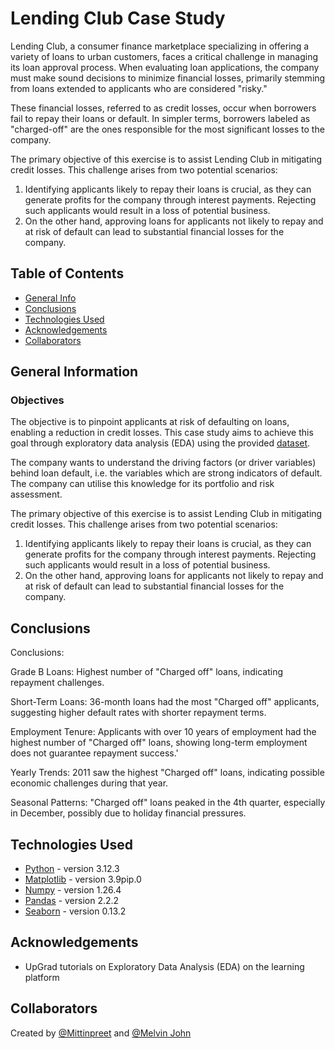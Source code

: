 # Lending Club Case Study

Lending Club, a consumer finance marketplace specializing in offering a variety of loans to urban customers, faces a critical challenge in managing its loan approval process. When evaluating loan applications, the company must make sound decisions to minimize financial losses, primarily stemming from loans extended to applicants who are considered "risky."

These financial losses, referred to as credit losses, occur when borrowers fail to repay their loans or default. In simpler terms, borrowers labeled as "charged-off" are the ones responsible for the most significant losses to the company.

The primary objective of this exercise is to assist Lending Club in mitigating credit losses. This challenge arises from two potential scenarios:

1. Identifying applicants likely to repay their loans is crucial, as they can generate profits for the company through interest payments. Rejecting such applicants would result in a loss of potential business.
2. On the other hand, approving loans for applicants not likely to repay and at risk of default can lead to substantial financial losses for the company.

## Table of Contents

- [General Info](#general-information)
- [Conclusions](#conclusions)
- [Technologies Used](#technologies-used)
- [Acknowledgements](#acknowledgements)
- [Collaborators](#collaborators)

<!-- You can include any other section that is pertinent to your problem -->

## General Information

### Objectives

The objective is to pinpoint applicants at risk of defaulting on loans, enabling a reduction in credit losses. This case study aims to achieve this goal through exploratory data analysis (EDA) using the provided [dataset](./loan.csv).

The company wants to understand the driving factors (or driver variables) behind loan default, i.e. the variables which are strong indicators of default. The company can utilise this knowledge for its portfolio and risk assessment.

The primary objective of this exercise is to assist Lending Club in mitigating credit losses. This challenge arises from two potential scenarios:

1. Identifying applicants likely to repay their loans is crucial, as they can generate profits for the company through interest payments. Rejecting such applicants would result in a loss of potential business.
2. On the other hand, approving loans for applicants not likely to repay and at risk of default can lead to substantial financial losses for the company.

## Conclusions

Conclusions:

Grade B Loans: Highest number of "Charged off" loans, indicating repayment challenges.

Short-Term Loans: 36-month loans had the most "Charged off" applicants, suggesting higher default rates with shorter repayment terms.

Employment Tenure: Applicants with over 10 years of employment had the highest number of "Charged off" loans, showing long-term employment does not guarantee repayment success.'

Yearly Trends: 2011 saw the highest "Charged off" loans, indicating possible economic challenges during that year.

Seasonal Patterns: "Charged off" loans peaked in the 4th quarter, especially in December, possibly due to holiday financial pressures.


## Technologies Used

- [Python](https://www.python.org/) - version 3.12.3
- [Matplotlib](https://matplotlib.org/) - version 3.9pip.0
- [Numpy](https://numpy.org/) - version 1.26.4
- [Pandas](https://pandas.pydata.org/) - version 2.2.2
- [Seaborn](https://seaborn.pydata.org/) - version 0.13.2

<!-- As the libraries versions keep on changing, it is recommended to mention the version of library used in this project -->

## Acknowledgements
- UpGrad tutorials on Exploratory Data Analysis (EDA) on the learning platform

## Collaborators

Created by [@Mittinpreet](https://github.com/) and [@Melvin John](https://github.com/)
